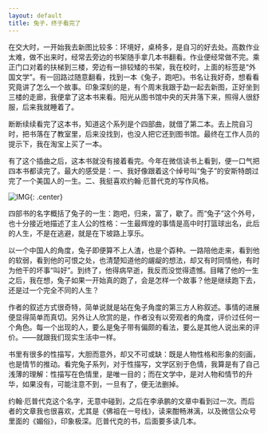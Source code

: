 ```yaml
---
layout: default
title: 兔子，终于看完了
---
```


在交大时，一开始我去新图比较多：环境好，桌椅多，是自习的好去处。高数作业太难，做不出来时，经常去旁边的书架随手拿几本书翻看。作业便经常做不完。乘正门口对着的扶梯到三楼，旁边有一排较矮的书架，我在校时，上面的标签是“外国文学”。有一回路过随意翻看，找到一本《兔子，跑吧》。书名让我好奇，想看看究竟讲了怎么一个故事。印象深刻的是，有个周末我跟于勐一起去新图，正好坐到三楼的走廊，我便拿了这本书来看。阳光从图书馆中央的天井落下来，照得人很舒服，后来我就睡着了。

断断续续看完了这本书，知道这个系列是个四部曲，就借了第二本。去上院自习时，把书落在了教室里，后来没找到，也没人把它还到图书馆。最终在工作人员的提示下，我在淘宝上买了一本。

有了这个插曲之后，这本书就没有接着看完。今年在微信读书上看到，便一口气把四本书都读完了。最大的感受是：一、我好像跟着这个绰号叫“兔子”的安斯特朗过完了一个美国人的一生。二、我挺喜欢约翰·厄普代克的写作风格。

![IMG](https://img3.doubanio.com/lpic/s2840833.jpg){: .center}

四部书的名字概括了兔子的一生：跑吧，归来，富了，歇了。而“兔子”这个外号，也十分接近地描述了主人公的性格：一生最辉煌的事情是高中时打篮球出名，此后的人生，不是在逃避，就是在下坡路上享乐。

以一个中国人的角度，兔子即便算不上人渣，也是个孬种。一路陪他走来，看到他的软弱，看到他的可恨之处，也清楚知道他的龌龊的想法，却又有时同情他，有时为他干的坏事“叫好”。到终了，他得病早逝，我反而没觉得遗憾。目睹了他的一生之后，我在想，兔子如果一开始真的跑了，会是怎样一个故事？他是继续跑下去，还是过一个完全不同的人生？

作者的叙述方式很奇特，简单说就是站在兔子角度的第三方人称叙述。事情的进展便显得简单而真切。另外让人欣赏的是，作者没有以旁观者的角度，评价过任何一个角色。每一个出现的人，要么是兔子带有偏颇的看法，要么是其他人说出来的评价。——就跟我们现实生活中一样。

书里有很多的性描写，大胆而意外，却又不可或缺：既是人物性格和形象的刻画，也是情节的推动。看完兔子系列，对于性描写，文学区别于色情，我算是有了自己浅薄的理解：性描写在色情里，是唯一目的；而在文学中，是对人物和情节的升华，如果没有，可能注意不到，一旦有了，便无法删掉。

约翰·厄普代克这个名字，无意中碰到，之后在李承鹏的文章中看到过一次。而后者的文章我也很喜欢，尤其是《佛祖在一号线》，读来酣畅淋漓，以及微信公众号里面的《媚俗》，印象极深。厄普代克的书，后面要多读几本。
